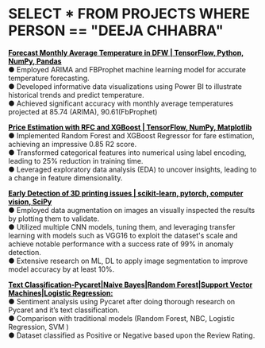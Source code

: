 <style>
  .folder-link{
    color:black;
    text-decoration:underline;
  }
</style>
<h1>SELECT * FROM PROJECTS WHERE PERSON == "DEEJA CHHABRA"</h1>

<a target="_blank" class="folder-link" href="https://github.com/deejachhabra/DFW_TempChangeYearly/tree/main"><b>Forecast Monthly Average Temperature in DFW | TensorFlow, Python, NumPy, Pandas</b></a><br>
● Employed ARIMA and FBProphet machine learning model for accurate temperature forecasting.<br>
● Developed informative data visualizations using Power BI to illustrate historical trends and predict temperature.<br>
● Achieved significant accuracy with monthly average temperatures projected at 85.74 (ARIMA), 90.61(FbProphet)<br>

<a target="_blank" class="folder-link" href="https://github.com/deejachhabra/PriceOptimization"><b>Price Estimation with RFC and XGBoost | TensorFlow, NumPy, Matplotlib</b></a><br>
● Implemented Random Forest and XGBoost Regressor for fare estimation, achieving an impressive 0.85 R2 score. <br>
● Transformed categorical features into numerical using label encoding, leading to 25% reduction in training time.<br>
● Leveraged exploratory data analysis (EDA) to uncover insights, leading to a change in feature dimensionality.<br>

<a target="_blank" class="folder-link" href="https://github.com/deejachhabra/Kaggle"><b>Early Detection of 3D printing issues | scikit-learn, pytorch, computer vision, SciPy</b></a><br>
● Employed data augmentation on images an visually inspected the results by plotting them to validate.<br>
● Utilized multiple CNN models, tuning them, and leveraging transfer learning with models such as VGG16 to exploit the 
  dataset's scale and achieve notable performance with a success rate of 99% in anomaly detection.<br>
● Extensive research on ML, DL to apply image segmentation to improve model accuracy by at least 10%.<br>

<a target="_blank" class="folder-link" href="https://github.com/deejachhabra/Data-Mining/tree/master/Natural%20Language%20Processing"><b>Text Classification-Pycaret|Naive Bayes|Random Forest|Support Vector Machines|Logistic Regression:</b></a><br>
● Sentiment analysis using Pycaret after doing thorough research on Pycaret and it’s text classification.<br>
● Comparison with traditional models (Random Forest, NBC, Logistic Regression, SVM )<br>
● Dataset classified as Positive or Negative based upon the Review Rating.<br>




